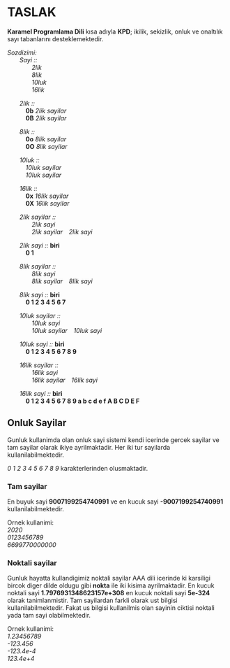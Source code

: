 # TASLAK

**Karamel Programlama Dili** kısa adıyla **KPD**; ikilik, sekizlik, onluk ve onaltılık sayı tabanlarını desteklemektedir.

_Sozdizimi:_  
  _Sayi ::_  
    _2lik_  
    _8lik_  
    _10luk_  
    _16lik_

  _2lik ::_  
   **0b** _2lik sayilar_  
   **0B** _2lik sayilar_

  _8lik ::_  
   **0o** _8lik sayilar_  
   **0O** _8lik sayilar_

  _10luk ::_  
   _10luk sayilar_  
   _10luk sayilar_

  _16lik ::_  
   **0x** _16lik sayilar_  
   **0X** _16lik sayilar_

  _2lik sayilar ::_  
    _2lik sayi_  
    _2lik sayilar 2lik sayi_

  _2lik sayi ::_ **biri**  
   **0 1**

  _8lik sayilar ::_  
    _8lik sayi_  
    _8lik sayilar 8lik sayi_

  _8lik sayi ::_ **biri**  
   **0 1 2 3 4 5 6 7**

  _10luk sayilar ::_  
    _10luk sayi_  
    _10luk sayilar 10luk sayi_

  _10luk sayi ::_ **biri**  
   **0 1 2 3 4 5 6 7 8 9**

  _16lik sayilar ::_  
    _16lik sayi_  
    _16lik sayilar 16lik sayi_

  _16lik sayi ::_ **biri**  
   **0 1 2 3 4 5 6 7 8 9 a b c d e f A B C D E F**

## Onluk Sayilar

Gunluk kullanimda olan onluk sayi sistemi kendi icerinde gercek sayilar ve tam sayilar olarak ikiye ayrilmaktadir. Her iki tur sayilarda kullanilabilmektedir.

_0 1 2 3 4 5 6 7 8 9_ karakterlerinden olusmaktadir.

### Tam sayilar

En buyuk sayi **9007199254740991** ve en kucuk sayi **-9007199254740991** kullanilabilmektedir.

Ornek kullanimi:  
_2020_  
_0123456789_  
_6699770000000_

### Noktali sayilar

Gunluk hayatta kullandigimiz noktali sayilar AAA dili icerinde ki karsiligi bircok diger dilde oldugu gibi **nokta** ile iki kisima ayrilmaktadir. En kucuk noktali sayi **1.7976931348623157e+308** en kucuk noktali sayi **5e-324** olarak tanimlanmistir. Tam sayilardan farkli olarak ust bilgisi kullanilabilmektedir. Fakat us bilgisi kullanilmis olan sayinin ciktisi noktali yada tam sayi olabilmektedir.

Ornek kullanimi:  
_1.23456789_  
_-123.456_  
_-123.4e-4_  
_123.4e+4_

